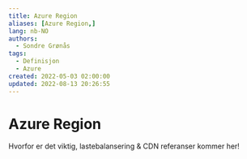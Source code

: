 ```yaml
---
title: Azure Region
aliases: [Azure Region,]
lang: nb-NO
authors:
  - Sondre Grønås
tags:
  - Definisjon
  - Azure
created: 2022-05-03 02:00:00
updated: 2022-08-13 20:26:55
---
```

# Azure Region
Hvorfor er det viktig, lastebalansering & CDN referanser kommer her!